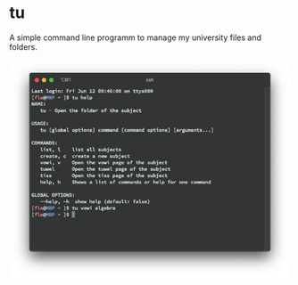 # tu
A simple command line programm to manage my university files and folders.

![Screenshot](screenshot.png)

